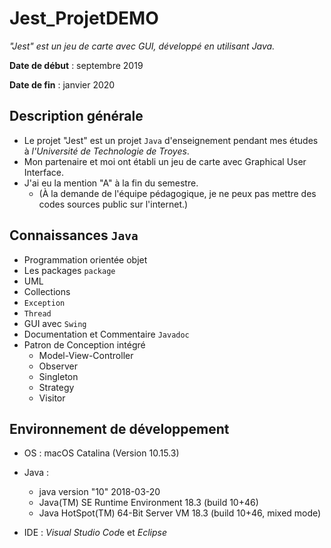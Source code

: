 # Jest_ProjetDEMO

*"Jest" est un jeu de carte avec GUI, développé en utilisant Java.*

**Date de début** : septembre 2019

**Date de fin** : janvier 2020

## Description générale

- Le projet "Jest" est un projet `Java` d'enseignement pendant mes études à *l'Université de Technologie de Troyes*.
- Mon partenaire et moi ont établi un jeu de carte avec Graphical User Interface.
- J'ai eu la mention "A" à la fin du semestre.
  - (À la demande de l'équipe pédagogique, je ne peux pas mettre des codes sources public sur l'internet.)

## Connaissances `Java`

- Programmation orientée objet
- Les packages `package`
- UML
- Collections
- `Exception`
- `Thread`
- GUI avec `Swing`
- Documentation et Commentaire `Javadoc`
- Patron de Conception intégré 
  - Model-View-Controller
  - Observer
  - Singleton
  - Strategy
  - Visitor

## Environnement de développement

- OS : macOS Catalina (Version 10.15.3)

- Java :
  - java version "10" 2018-03-20
  - Java(TM) SE Runtime Environment 18.3 (build 10+46)
  - Java HotSpot(TM) 64-Bit Server VM 18.3 (build 10+46, mixed mode)
- IDE : *Visual Studio Cod*e et *Eclipse*